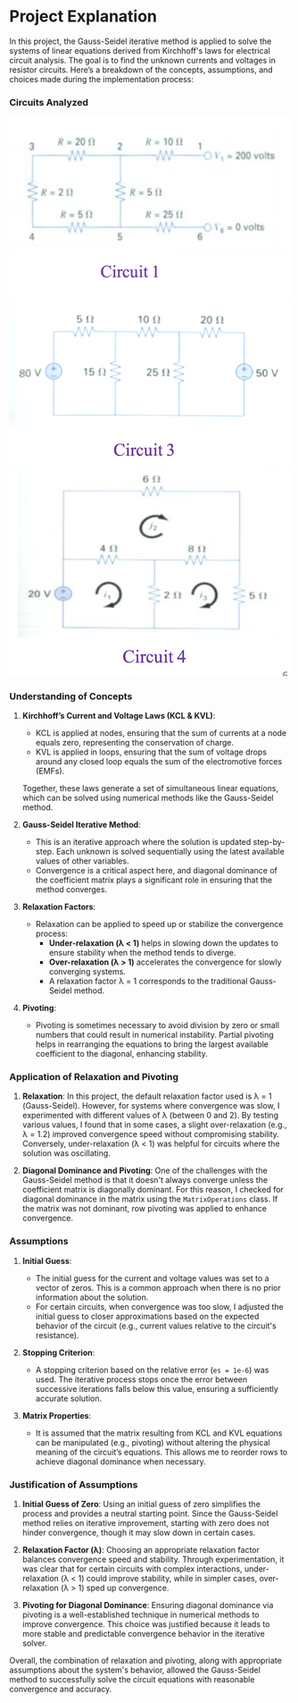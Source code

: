 # Project Explanation

In this project, the Gauss-Seidel iterative method is applied to solve the systems of linear equations derived from Kirchhoff's laws for electrical circuit analysis. The goal is to find the unknown currents and voltages in resistor circuits. Here’s a breakdown of the concepts, assumptions, and choices made during the implementation process:

### Circuits Analyzed

![Circuit1](images/Circuit1.png)
![Circuit2](images/Circuit2.png)
![Circuit4](images/Circuit4.png)

### Understanding of Concepts

1. **Kirchhoff’s Current and Voltage Laws (KCL & KVL)**:
   - KCL is applied at nodes, ensuring that the sum of currents at a node equals zero, representing the conservation of charge.
   - KVL is applied in loops, ensuring that the sum of voltage drops around any closed loop equals the sum of the electromotive forces (EMFs).

   Together, these laws generate a set of simultaneous linear equations, which can be solved using numerical methods like the Gauss-Seidel method.

2. **Gauss-Seidel Iterative Method**:
   - This is an iterative approach where the solution is updated step-by-step. Each unknown is solved sequentially using the latest available values of other variables.
   - Convergence is a critical aspect here, and diagonal dominance of the coefficient matrix plays a significant role in ensuring that the method converges.

3. **Relaxation Factors**:
   - Relaxation can be applied to speed up or stabilize the convergence process:
     - **Under-relaxation (λ < 1)** helps in slowing down the updates to ensure stability when the method tends to diverge.
     - **Over-relaxation (λ > 1)** accelerates the convergence for slowly converging systems.
     - A relaxation factor λ = 1 corresponds to the traditional Gauss-Seidel method.

4. **Pivoting**:
   - Pivoting is sometimes necessary to avoid division by zero or small numbers that could result in numerical instability. Partial pivoting helps in rearranging the equations to bring the largest available coefficient to the diagonal, enhancing stability.

### Application of Relaxation and Pivoting

1. **Relaxation**:
   In this project, the default relaxation factor used is λ = 1 (Gauss-Seidel). However, for systems where convergence was slow, I experimented with different values of λ (between 0 and 2). By testing various values, I found that in some cases, a slight over-relaxation (e.g., λ = 1.2) improved convergence speed without compromising stability. Conversely, under-relaxation (λ < 1) was helpful for circuits where the solution was oscillating.

2. **Diagonal Dominance and Pivoting**:
   One of the challenges with the Gauss-Seidel method is that it doesn't always converge unless the coefficient matrix is diagonally dominant. For this reason, I checked for diagonal dominance in the matrix using the `MatrixOperations` class. If the matrix was not dominant, row pivoting was applied to enhance convergence.

### Assumptions

1. **Initial Guess**:
   - The initial guess for the current and voltage values was set to a vector of zeros. This is a common approach when there is no prior information about the solution.
   - For certain circuits, when convergence was too slow, I adjusted the initial guess to closer approximations based on the expected behavior of the circuit (e.g., current values relative to the circuit's resistance).

2. **Stopping Criterion**:
   - A stopping criterion based on the relative error (`es = 1e-6`) was used. The iterative process stops once the error between successive iterations falls below this value, ensuring a sufficiently accurate solution.

3. **Matrix Properties**:
   - It is assumed that the matrix resulting from KCL and KVL equations can be manipulated (e.g., pivoting) without altering the physical meaning of the circuit’s equations. This allows me to reorder rows to achieve diagonal dominance when necessary.

### Justification of Assumptions

1. **Initial Guess of Zero**:
   Using an initial guess of zero simplifies the process and provides a neutral starting point. Since the Gauss-Seidel method relies on iterative improvement, starting with zero does not hinder convergence, though it may slow down in certain cases.

2. **Relaxation Factor (λ)**:
   Choosing an appropriate relaxation factor balances convergence speed and stability. Through experimentation, it was clear that for certain circuits with complex interactions, under-relaxation (λ < 1) could improve stability, while in simpler cases, over-relaxation (λ > 1) sped up convergence.

3. **Pivoting for Diagonal Dominance**:
   Ensuring diagonal dominance via pivoting is a well-established technique in numerical methods to improve convergence. This choice was justified because it leads to more stable and predictable convergence behavior in the iterative solver.

Overall, the combination of relaxation and pivoting, along with appropriate assumptions about the system's behavior, allowed the Gauss-Seidel method to successfully solve the circuit equations with reasonable convergence and accuracy.
